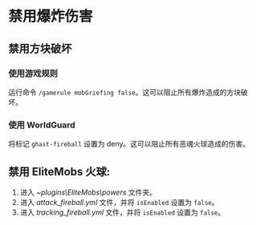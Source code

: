 # 禁用爆炸伤害

## 禁用方块破坏

### 使用游戏规则

运行命令 `/gamerule mobGriefing false`。这可以阻止所有爆炸造成的方块破坏。

### 使用 WorldGuard

将标记 `ghast-fireball` 设置为 deny。这可以阻止所有恶魂火球造成的伤害。

## 禁用 EliteMobs 火球:

1. 进入 *~plugins\EliteMobs\powers* 文件夹。
2. 进入 *attack_fireball.yml* 文件，并将 `isEnabled` 设置为 `false`。
3. 进入 *tracking_fireball.yml* 文件，并将 `isEnabled` 设置为 `false`。

